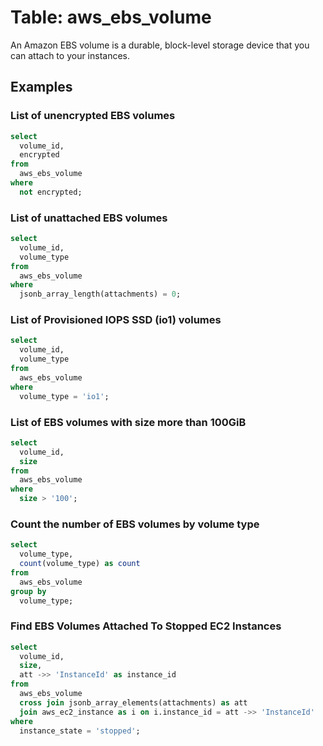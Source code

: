 # Table: aws_ebs_volume

An Amazon EBS volume is a durable, block-level storage device that you can attach to your instances.

## Examples

### List of unencrypted EBS volumes

```sql
select
  volume_id,
  encrypted
from
  aws_ebs_volume
where
  not encrypted;
```

### List of unattached EBS volumes

```sql
select
  volume_id,
  volume_type
from
  aws_ebs_volume
where
  jsonb_array_length(attachments) = 0;
```

### List of Provisioned IOPS SSD (io1) volumes

```sql
select
  volume_id,
  volume_type
from
  aws_ebs_volume
where
  volume_type = 'io1';
```

### List of EBS volumes with size more than 100GiB

```sql
select
  volume_id,
  size
from
  aws_ebs_volume
where
  size > '100';
```

### Count the number of EBS volumes by volume type

```sql
select
  volume_type,
  count(volume_type) as count
from
  aws_ebs_volume
group by
  volume_type;
```

### Find EBS Volumes Attached To Stopped EC2 Instances

```sql
select
  volume_id,
  size,
  att ->> 'InstanceId' as instance_id
from
  aws_ebs_volume
  cross join jsonb_array_elements(attachments) as att
  join aws_ec2_instance as i on i.instance_id = att ->> 'InstanceId'
where
  instance_state = 'stopped';
```
